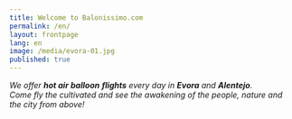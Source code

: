 ```yaml
---
title: Welcome to Balonissimo.com
permalink: /en/
layout: frontpage
lang: en
image: /media/evora-01.jpg
published: true
---
```

*We offer **hot air** **balloon** **flights** every day in **Evora** and **Alentejo**.  
Come fly the cultivated and see the awakening of the people, nature and the city from above!*
